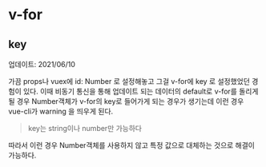 # v-for

## key

업데이트: 2021/06/10

가끔 props나 vuex에 id: Number 로 설정해놓고 그걸 v-for에 key 로 설정했었던 경험이 있다.
이때 비동기 통신을 통해 업데이트 되는 데이터의 default로 v-for를 돌리게 될 경우 Number객체가 v-for의 key로 들어가게 되는 경우가 생기는데
이런 경우 vue-cli가 warning 을 띄우게 된다.

> key는 string이나 number만 가능하다

따라서 이런 경우 Number객체를 사용하지 않고 특정 값으로 대체하는 것으로 해결이 가능하다.
